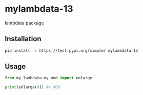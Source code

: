 # mylambdata-13
lambdata package 

 ## Installation 

 ```sh
 pip install -i https://test.pypi.org/simple/ mylambdata-13
 ```


## Usage 
```py
from my_lambdata.my_mod import enlarge 

print(enlarge(9)) #> 900
```
